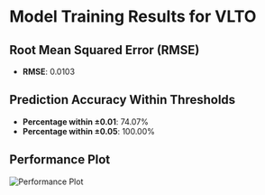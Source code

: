 # Model Training Results for VLTO

## Root Mean Squared Error (RMSE)
- **RMSE**: 0.0103

## Prediction Accuracy Within Thresholds
- **Percentage within ±0.01**: 74.07%
- **Percentage within ±0.05**: 100.00%

## Performance Plot
![Performance Plot](../imgs/VLTO.png)
